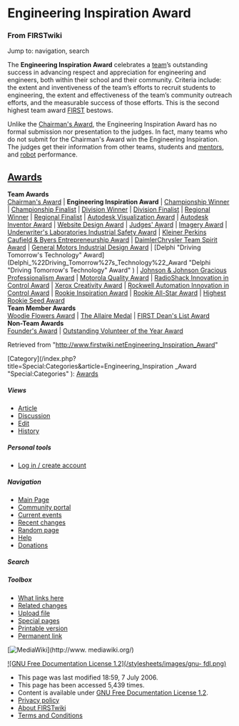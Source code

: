 

# Engineering Inspiration Award

### From FIRSTwiki

Jump to: navigation, search

The **Engineering Inspiration Award** celebrates a [team](Team
"Team" )’s outstanding success in advancing respect and appreciation for
engineering and engineers, both within their school and their community.
Criteria include: the extent and inventiveness of the team’s efforts to
recruit students to engineering, the extent and effectiveness of the team’s
community outreach efforts, and the measurable success of those efforts. This
is the second highest team award [FIRST](FIRST "FIRST" ) bestows.

Unlike the [Chairman's Award](Chairman%27s_Award "Chairman's Award"
), the Engineering Inspiration Award has no formal submission nor presentation
to the judges. In fact, many teams who do not submit for the Chairman's Award
win the Engineering Inspiration. The judges get their information from other
teams, students and [mentors](Mentor "Mentor" ), and
[robot](Robot "Robot" ) performance.  

[Awards](Awards "Awards" )  
---  
**Team Awards**   
[Chairman's Award](Chairman%27s_Award "Chairman's Award" ) |
**Engineering Inspiration Award** | [Championship
Winner](Championship_Winner "Championship Winner" ) | [Championship
Finalist](Championship_Finalist "Championship Finalist" ) |
[Division Winner](Division_Winner "Division Winner" ) | [Division
Finalist](Division_Finalist "Division Finalist" ) | [Regional
Winner](Regional_Winner "Regional Winner" ) | [Regional
Finalist](Regional_Finalist "Regional Finalist" ) | [Autodesk
Visualization Award](Autodesk_Visualization_Award "Autodesk
Visualization Award" ) | [Autodesk Inventor
Award](Autodesk_Inventor_Award "Autodesk Inventor Award" ) |
[Website Design Award](Website_Design_Award "Website Design Award"
) | [Judges' Award](Judges%27_Award "Judges' Award" ) | [Imagery
Award](Imagery_Award "Imagery Award" ) | [Underwriter's
Laboratories Industrial Safety
Award](Underwriter%27s_Laboratories_Industrial_Safety_Award
"Underwriter's Laboratories Industrial Safety Award" ) | [Kleiner Perkins
Caufield &amp; Byers Entrepreneurship
Award](Kleiner_Perkins_Caufield_%26_Byers_Entrepreneurship_Award
"Kleiner Perkins Caufield & Byers Entrepreneurship Award" ) | [DaimlerChrysler
Team Spirit Award](DaimlerChrysler_Team_Spirit_Award
"DaimlerChrysler Team Spirit Award" ) | [General Motors Industrial Design
Award](General_Motors_Industrial_Design_Award "General Motors
Industrial Design Award" ) | [Delphi "Driving Tomorrow's Technology"
Award](Delphi_%22Driving_Tomorrow%27s_Technology%22_Award "Delphi
"Driving Tomorrow's Technology" Award" ) | [Johnson &amp; Johnson Gracious
Professionalism
Award](Johnson_%26_Johnson_Gracious_Professionalism_Award "Johnson
& Johnson Gracious Professionalism Award" ) | [Motorola Quality
Award](Motorola_Quality_Award "Motorola Quality Award" ) |
[RadioShack Innovation in Control
Award](RadioShack_Innovation_in_Control_Award "RadioShack
Innovation in Control Award" ) | [Xerox Creativity
Award](Xerox_Creativity_Award "Xerox Creativity Award" ) |
[Rockwell Automation Innovation in Control
Award](Rockwell_Automation_Innovation_in_Control_Award "Rockwell
Automation Innovation in Control Award" ) | [Rookie Inspiration
Award](Rookie_Inspiration_Award "Rookie Inspiration Award" ) |
[Rookie All-Star Award](Rookie_All-Star_Award "Rookie All-Star
Award" ) | [Highest Rookie Seed Award](Highest_Rookie_Seed_Award
"Highest Rookie Seed Award" )  
**Team Member Awards**   
[Woodie Flowers Award](Woodie_Flowers_Award "Woodie Flowers Award"
) | [The Allaire Medal](The_Allaire_Medal "The Allaire Medal" ) |
[FIRST Dean's List Award](FIRST_Dean%27s_List_Award "FIRST Dean's
List Award" )  
**Non-Team Awards**   
[Founder's Award](Founder%27s_Award "Founder's Award" ) |
[Outstanding Volunteer of the Year
Award](Outstanding_Volunteer_of_the_Year_Award "Outstanding
Volunteer of the Year Award" )  
  
Retrieved from
"<http://www.firstwiki.netEngineering_Inspiration_Award>"

[Category](/index.php?title=Special:Categories&article=Engineering_Inspiration
_Award "Special:Categories" ): [Awards](Category:Awards
"Category:Awards" )

##### Views

  * [Article](Engineering_Inspiration_Award)
  * [Discussion](/index.php?title=Talk:Engineering_Inspiration_Award&action=edit)
  * [Edit](/index.php?title=Engineering_Inspiration_Award&action=edit)
  * [History](/index.php?title=Engineering_Inspiration_Award&action=history)

##### Personal tools

  * [Log in / create account](/index.php?title=Special:Userlogin&returnto=Engineering_Inspiration_Award)

[](Main_Page "Main Page" )

##### Navigation

  * [Main Page](Main_Page)
  * [Community portal](FIRSTwiki:Community_portal)
  * [Current events](Current_events)
  * [Recent changes](Special:Recentchanges)
  * [Random page](Special:Random)
  * [Help](FIRSTwiki:Help)
  * [Donations](FIRSTwiki:Site_support)

##### Search



##### Toolbox

  * [What links here](Special:Whatlinkshere/Engineering_Inspiration_Award)
  * [Related changes](Special:Recentchangeslinked/Engineering_Inspiration_Award)
  * [Upload file](Special:Upload)
  * [Special pages](Special:Specialpages)
  * [Printable version](/index.php?title=Engineering_Inspiration_Award&printable=yes)
  * [Permanent link](/index.php?title=Engineering_Inspiration_Award&oldid=48550)

[![MediaWiki](/skins/common/images/poweredby_mediawiki_88x31.png)](http://www.
mediawiki.org/)

[![GNU Free Documentation License 1.2](/stylesheets/images/gnu-
fdl.png)](http://www.gnu.org/copyleft/fdl.html)

  * This page was last modified 18:59, 7 July 2006.
  * This page has been accessed 5,439 times.
  * Content is available under [GNU Free Documentation License 1.2](http://www.gnu.org/copyleft/fdl.html "http://www.gnu.org/copyleft/fdl.html" ).
  * [Privacy policy](FIRSTwiki:Privacy_policy "FIRSTwiki:Privacy policy" )
  * [About FIRSTwiki](FIRSTwiki:About "FIRSTwiki:About" )
  * [Terms and Conditions](FIRSTwiki:Terms_and_conditions "FIRSTwiki:Terms and conditions" )

